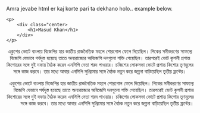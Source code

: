 <p>
    Amra jevabe html er kaj korte pari ta dekhano holo.. example below.
</p>

    <p>
        <div class="center>
            <h1>Masud Khan</h1>
        </div>
    </p>

<p align="center"> একুশের ভোটে বাংলায় বিজেপির হার জাতীয় রাজনৈতিক মহলে শোরগোল ফেলে দিয়েছিল। পিকের সমীকরণের সাফল্যে বিজেপি যেভাবে পর্যদুস্ত হয়েছে তাতে অন্যরাজ্যের অবিজেপি দলগুলো শক্তি পেয়েছিল। তারপরেই ভোট কুশলী প্রশান্ত কিশোরের সঙ্গে দুই দফায় বৈঠক করেন এনসিপি নেতা শরদ পাওয়ার। চব্বিশের লোকসভা ভোটে প্রশান্ত কিশোর তৃণমূলের সঙ্গে কাজ করবে। তার মধ্যে আবার এনসিপি সুপ্রিমোর সঙ্গে বৈঠক নতুন করে জল্পনা বাড়িয়েছিল তৃতীয় ফ্রন্টের।
</p>
<p align="right"> একুশের ভোটে বাংলায় বিজেপির হার জাতীয় রাজনৈতিক মহলে     শোরগোল ফেলে দিয়েছিল। পিকের সমীকরণের সাফল্যে বিজেপি যেভাবে পর্যদুস্ত হয়েছে তাতে অন্যরাজ্যের অবিজেপি দলগুলো শক্তি পেয়েছিল। তারপরেই ভোট কুশলী প্রশান্ত কিশোরের সঙ্গে দুই দফায় বৈঠক করেন এনসিপি নেতা শরদ পাওয়ার। চব্বিশের লোকসভা ভোটে প্রশান্ত কিশোর তৃণমূলের সঙ্গে কাজ করবে। তার মধ্যে আবার এনসিপি সুপ্রিমোর সঙ্গে বৈঠক নতুন করে জল্পনা বাড়িয়েছিল তৃতীয় ফ্রন্টের।
</p>
